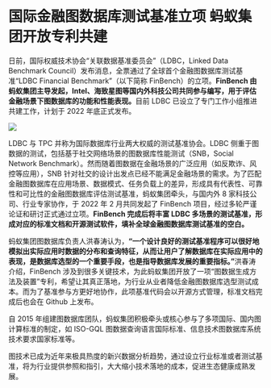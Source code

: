 # 国际金融图数据库测试基准立项 蚂蚁集团开放专利共建

日前，国际权威技术协会“关联数据基准委员会”（LDBC，Linked Data Benchmark Council）发布消息，全票通过了全球首个金融图数据库测试基准“LDBC Financial Benchmark”（以下简称 FinBench）的立项。<strong>FinBench 由蚂蚁集团主导发起，Intel、海致星图等国内外科技公司共同参与编写，用于评估金融场景下图数据库的功能和性能表现。</strong>目前 LDBC 已设立了专门工作小组推进共建工作，计划于 2022 年底正式发布。

![](https://mmbiz.qpic.cn/mmbiz_png/vMAIKCFcH8SybicrcVSiaKFiavJStS6lAAMME9NxgpNHVhgckt9hpDroPhxER3iazibtXrHgibSI82PYCGO5ic3nwh3sg/640?wx_fmt=png&wxfrom=5&wx_lazy=1&wx_co=1)

LDBC 与 TPC 并称为国际数据库行业两大权威的测试基准协会。LDBC 侧重于图数据的测试，包括基于社交网络场景的图数据库性能测试（SNB，Social Network Benchmark）。然而随着图数据在金融场景的广泛应用（如反欺诈、风控等应用），SNB 针对社交的设计出发点已经不能满足金融场景的需求。为了匹配金融图数据库在应用场景、数据模式、任务负载上的差异，形成具有代表性、可靠性和可比性的金融图数据库评估测试基准，蚂蚁集团牵头，与国内外 8 家科技公司、行业专家协作，于 2022 年 2 月共同发起了 FinBench 项目，经过多轮严谨论证和研讨正式通过立项。<strong>FinBench 完成后将丰富 LDBC 多场景的测试基准，形成对应的标准文档和开源测试软件，填补全球金融图数据库测试基准的空白。</strong>

蚂蚁集团图数据库负责人洪春涛认为，<strong>“一个设计良好的测试基准程序可以很好地模拟出实际应用时数据的分布和查询特征，从而让用户了解数据库在实际应用中的表现，是数据库选型的一个重要手段，也是指导数据库发展的重要指标。”</strong>洪春涛介绍，FinBench 涉及到很多关键技术，为此蚂蚁集团开放了一项“图数据生成方法及装置”专利，希望让其真正落地，为行业从业者降低金融图数据库选型测试成本。而为了基准参与方更好地协作，此项基准代码会以开源方式管理，标准文档完成后也会在 Github 上发布。

自 2015 年组建图数据库团队，蚂蚁集团积极牵头或核心参与了多项国际、国内图计算标准的制定，如 ISO-GQL 图数据查询语言国际标准、信息技术图数据库系统技术要求国家标准等。

图技术已成为近年来极具热度的新兴数据分析趋势，通过设立行业标准或者测试基准，将为行业提供参照和指引，大大缩小技术落地的成本，促进生态健康成熟发展。
